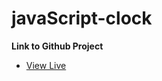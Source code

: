 # javaScript-clock
**Link to Github Project**

- [View Live](https://kerwindows.github.io/around-react/)
